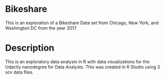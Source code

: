 # Bikeshare
This is an exploration of a Bikeshare Data set from Chicago, New York, and Washington DC from the year 2017.

# Description
This is an exploratory data analysis in R with data visualizations for the Udacity nanodegree for Data Analysts. This was created in R Studio using 3 scv data files.
